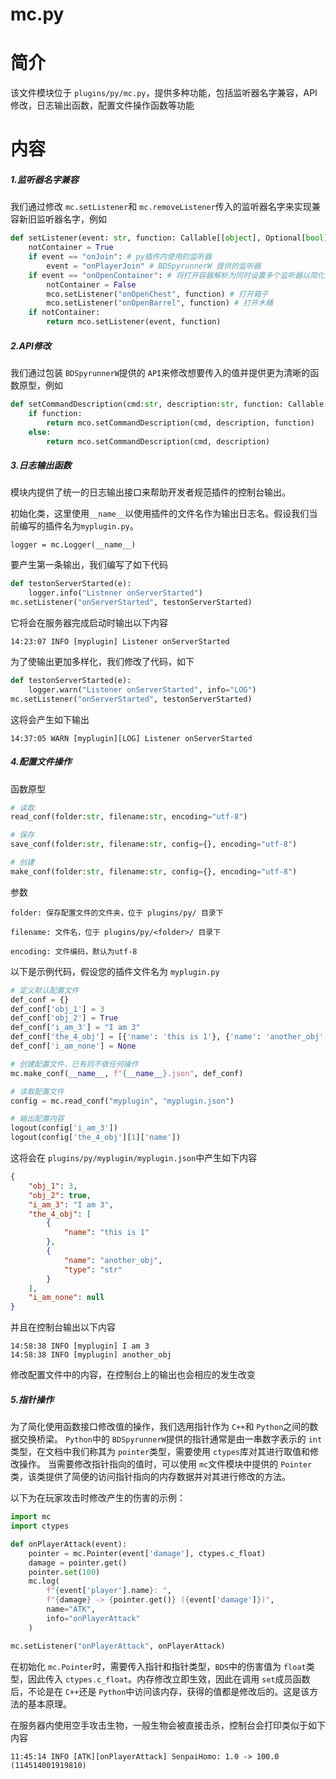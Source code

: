 # mc.py

# 简介

该文件模块位于 ``plugins/py/mc.py``，提供多种功能，包括监听器名字兼容，API修改，日志输出函数，配置文件操作函数等功能

# 内容

##### 1.监听器名字兼容

我们通过修改 ``mc.setListener``和 ``mc.removeListener``传入的监听器名字来实现兼容新旧监听器名字，例如

```python
def setListener(event: str, function: Callable[[object], Optional[bool]]) -> None:
    notContainer = True
    if event == "onJoin": # py插件内使用的监听器
        event = "onPlayerJoin" # BDSpyrunnerW 提供的监听器
    if event == "onOpenContainer": # 将打开容器解析为同时设置多个监听器以简化代码
        notContainer = False
        mco.setListener("onOpenChest", function) # 打开箱子
        mco.setListener("onOpenBarrel", function) # 打开木桶
    if notContainer:
        return mco.setListener(event, function)
```

##### 2.API修改

我们通过包装 ``BDSpyrunnerW``提供的 ``API``来修改想要传入的值并提供更为清晰的函数原型，例如

```python
def setCommandDescription(cmd:str, description:str, function: Callable[[object], Optional[bool]] = None) -> None:
    if function:
        return mco.setCommandDescription(cmd, description, function)
    else:
        return mco.setCommandDescription(cmd, description)
```

##### 3.日志输出函数

模块内提供了统一的日志输出接口来帮助开发者规范插件的控制台输出。

初始化类，这里使用``__name__``以使用插件的文件名作为输出日志名。假设我们当前编写的插件名为``myplugin.py``。

```
logger = mc.Logger(__name__)
```

要产生第一条输出，我们编写了如下代码

```python
def testonServerStarted(e):
    logger.info("Listener onServerStarted")
mc.setListener("onServerStarted", testonServerStarted)
```

它将会在服务器完成启动时输出以下内容

```plaintext
14:23:07 INFO [myplugin] Listener onServerStarted
```

为了使输出更加多样化，我们修改了代码，如下

```python
def testonServerStarted(e):
    logger.warn("Listener onServerStarted", info="LOG")
mc.setListener("onServerStarted", testonServerStarted)
```

这将会产生如下输出

```plaintext
14:37:05 WARN [myplugin][LOG] Listener onServerStarted
```

##### 4.配置文件操作

函数原型

```python
# 读取
read_conf(folder:str, filename:str, encoding="utf-8")

# 保存
save_conf(folder:str, filename:str, config={}, encoding="utf-8")

# 创建
make_conf(folder:str, filename:str, config={}, encoding="utf-8")
```

参数

```
folder: 保存配置文件的文件夹，位于 plugins/py/ 目录下
```

```
filename: 文件名，位于 plugins/py/<folder>/ 目录下
```

```
encoding: 文件编码，默认为utf-8
```

以下是示例代码，假设您的插件文件名为 ``myplugin.py``

```python
# 定义默认配置文件
def_conf = {}
def_conf['obj_1'] = 3
def_conf['obj_2'] = True
def_conf['i_am_3'] = "I am 3"
def_conf['the_4_obj'] = [{'name': 'this is 1'}, {'name': 'another_obj', 'type': 'str'}]
def_conf['i_am_none'] = None

# 创建配置文件，已有则不做任何操作
mc.make_conf(__name__, f"{__name__}.json", def_conf)

# 读取配置文件
config = mc.read_conf("myplugin", "myplugin.json")

# 输出配置内容
logout(config['i_am_3'])
logout(config['the_4_obj'][1]['name'])
```

这将会在 ``plugins/py/myplugin/myplugin.json``中产生如下内容

```json
{
	"obj_1": 3,
	"obj_2": true,
	"i_am_3": "I am 3",
	"the_4_obj": [
		{
			"name": "this is 1"
		},
		{
			"name": "another_obj",
			"type": "str"
		}
	],
	"i_am_none": null
}
```

并且在控制台输出以下内容

```plaintext
14:58:38 INFO [myplugin] I am 3
14:58:38 INFO [myplugin] another_obj
```

修改配置文件中的内容，在控制台上的输出也会相应的发生改变

##### 5.指针操作

为了简化使用函数接口修改值的操作，我们选用指针作为 ``C++``和 ``Python``之间的数据交换桥梁。
``Python``中的 ``BDSpyrunnerW``提供的指针通常是由一串数字表示的 ``int``类型，在文档中我们称其为 ``pointer``类型，需要使用 ``ctypes``库对其进行取值和修改操作。
当需要修改指针指向的值时，可以使用 ``mc``文件模块中提供的 ``Pointer``类，该类提供了简便的访问指针指向的内存数据并对其进行修改的方法。

以下为在玩家攻击时修改产生的伤害的示例：

```python
import mc
import ctypes

def onPlayerAttack(event):
    pointer = mc.Pointer(event['damage'], ctypes.c_float)
    damage = pointer.get()
    pointer.set(100)
    mc.log(
        f"{event['player'].name}: ",
        f"{damage} -> {pointer.get()} ({event['damage']})",
        name="ATK",
        info="onPlayerAttack"
    )

mc.setListener("onPlayerAttack", onPlayerAttack)
```

在初始化 ``mc.Pointer``时，需要传入指针和指针类型，``BDS``中的伤害值为 ``float``类型，因此传入 ``ctypes.c_float``。内存修改立即生效，因此在调用 ``set``成员函数后，不论是在 ``C++``还是 ``Python``中访问该内存，获得的值都是修改后的。这是该方法的基本原理。

在服务器内使用空手攻击生物，一般生物会被直接击杀，控制台会打印类似于如下内容

```text
11:45:14 INFO [ATK][onPlayerAttack] SenpaiHomo: 1.0 -> 100.0 (114514001919810)
```
